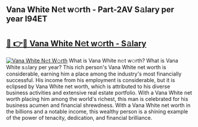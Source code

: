 ## Vana White N𝚎t w𝚘rth - Part-2AV S𝚊lary per year I94ET

# <h2><a href="http://gc33y58.nevu.top/?p=Vana+White">🔗 👉🔴 Vana White N𝚎t w𝚘rth - S𝚊lary</a></h2>

[![Vana White N𝚎t W𝚘rth](https://i.imgur.com/Oavwk0R.jpeg)](http://gc33y58.nevu.top/?p=Vana+White)
What is Vana White n𝚎t w𝚘rth? What is Vana White s𝚊lary per year?
This rich person's Vana White net worth is considerable, earning him a place among the industry's most financially successful. His income from his employment is considerable, but it is eclipsed by Vana White net worth, which is attributed to his diverse business activities and extensive real estate portfolio. With a Vana White net worth placing him among the world's richest, this man is celebrated for his business acumen and financial shrewdness. With a Vana White net worth in the billions and a notable income, this wealthy person is a shining example of the power of tenacity, dedication, and financial brilliance.
